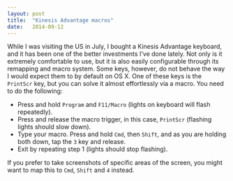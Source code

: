 ```yaml
---
layout: post
title:  "Kinesis Advantage macros"
date:   2014-09-12
---
```


While I was visiting the US in July, I bought a Kinesis Advantage keyboard, and
it has been one of the better investments I've done lately. Not only is it
extremely comfortable to use, but it is also easily configurable through its
remapping and macro system. Some keys, however, do not behave the way I would
expect them to by default on OS X. One of these keys is the `PrintScr` key, but
you can solve it almost effortlessly via a macro. You need to do the following:

* Press and hold `Program` and `F11/Macro` (lights on keyboard will flash
  repeatedly).
* Press and release the macro trigger, in this case, `PrintScr` (flashing lights
  should slow down).
* Type your macro. Press and hold `Cmd`, then `Shift`, and as you are holding
  both down, tap the `3` key and release.
* Exit by repeating step 1 (lights should stop flashing).

If you prefer to take screenshots of specific areas of the screen, you might
want to map this to `Cmd`, `Shift` and `4` instead.
